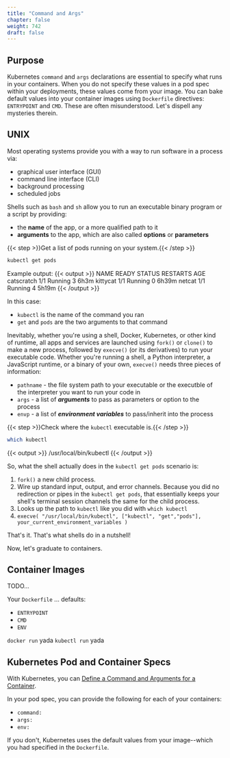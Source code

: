 ```yaml
---
title: "Command and Args"
chapter: false
weight: 742
draft: false
---
```


## Purpose

Kubernetes `command` and `args` declarations are essential to specify what runs in your containers.
When you do not specify these values in a pod spec within your deployments, these values come from your image.
You can bake default values into your container images using `Dockerfile` directives: `ENTRYPOINT` and `CMD`.
These are often misunderstood.
Let's dispell any mysteries therein.

## UNIX 

Most operating systems provide you with a way to run software in a process via:
- graphical user interface (GUI)
- command line interface (CLI)
- background processing
- scheduled jobs

Shells such as `bash` and `sh` allow you to run an executable binary program or a script by providing:
- the **name** of the app, or a more qualified path to it
- **arguments** to the app, which are also called **options** or **parameters**

{{< step >}}Get a list of pods running on your system.{{< /step >}}
```bash
kubectl get pods
```

Example output:
{{< output >}}
NAME         READY   STATUS    RESTARTS   AGE
catscratch   1/1     Running   3          6h3m
kittycat     1/1     Running   0          6h39m
netcat       1/1     Running   4          5h19m
{{< /output >}}

In this case:
- `kubectl` is the name of the command you ran
- `get` and `pods` are the two arguments to that command

Inevitably, whether you're using a shell, Docker, Kubernetes, or other kind of runtime, all apps and services are launched using `fork()` or `clone()` to make a new process, followed by `execve()` (or its derivatives) to run your executable code. Whether you're running a shell, a Python interpreter, a JavaScript runtime, or a binary of your own, `execve()` needs three pieces of information:
- `pathname` - the file system path to your executable or the executble of the interpreter you want to run your code in
- `args` - a list of ***arguments*** to pass as parameters or option to the process
- `envp` - a list of ***environment variables*** to pass/inherit into the process

{{< step >}}Check where the `kubectl` executable is.{{< /step >}}
```bash
which kubectl
```

{{< output >}}
/usr/local/bin/kubectl
{{< /output >}}

So, what the shell actually does in the `kubectl get pods` scenario is:
1. `fork()` a new child process.
2. Wire up standard input, output, and error channels. Because you did no redirection or pipes in the `kubectl get pods`, that essentially keeps your shell's terminal session channels the same for the child process.
3. Looks up the path to `kubectl` like you did with `which kubectl`
4. `execve( "/usr/local/bin/kubectl", ["kubectl", "get","pods"], your_current_environment_variables )`

That's it. That's what shells do in a nutshell! 

Now, let's graduate to containers.

## Container Images

TODO...

Your `Dockerfile` ...
defaults:
- `ENTRYPOINT`
- `CMD`
- `ENV`

`docker run`
yada
`kubectl run`
yada

## Kubernetes Pod and Container Specs

With Kubernetes, you can [Define a Command and Arguments for a Container](https://kubernetes.io/docs/tasks/inject-data-application/define-command-argument-container/).

In your pod spec, you can provide the following for each of your containers:
- `command:`
- `args:`
- `env:`

If you don't, Kubernetes uses the default values from your image--which you had specified in the `Dockerfile`.

